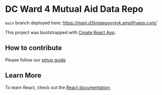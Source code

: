 # DC Ward 4 Mutual Aid Data Repo


`main` branch deployed here: https://main.d3imjaeqoyytyk.amplifyapp.com/


This project was bootstrapped with [Create React App](https://github.com/facebook/create-react-app).

## How to contribute

Please follow our [setup guide](./setup.md)


## Learn More

To learn React, check out the [React documentation](https://reactjs.org/).
